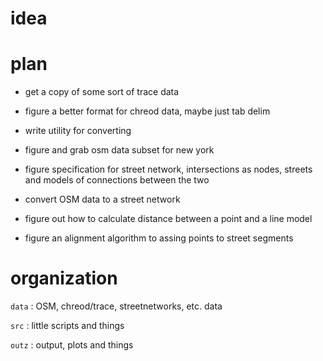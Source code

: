 
# idea

# plan

- get a copy of some sort of trace data
- figure a better format for chreod data, maybe just tab delim
- write utility for converting

- figure and grab osm data subset for new york
- figure specification for street network, intersections as nodes,
  streets and models of connections between the two
- convert OSM data to a street network

- figure out how to calculate distance between a point and a line
  model
- figure an alignment algorithm to assing points to street segments

# organization

`data`
: OSM, chreod/trace, streetnetworks, etc. data

`src`
: little scripts and things

`outz`
: output, plots and things

